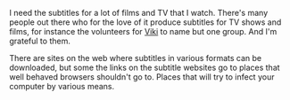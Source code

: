 I need the subtitles for a lot of films and TV that I watch. There's many
people out there who for the love of it produce subtitles for TV shows and
films, for instance the volunteers for [Viki](https://www.viki.com/) to name but one group. And I'm
grateful to them.

There are sites on the web where subtitles in various formats can be downloaded,
but some the links on the subtitle websites go to places that well behaved
browsers shouldn't go to. Places that will try to infect your computer by
various means.
